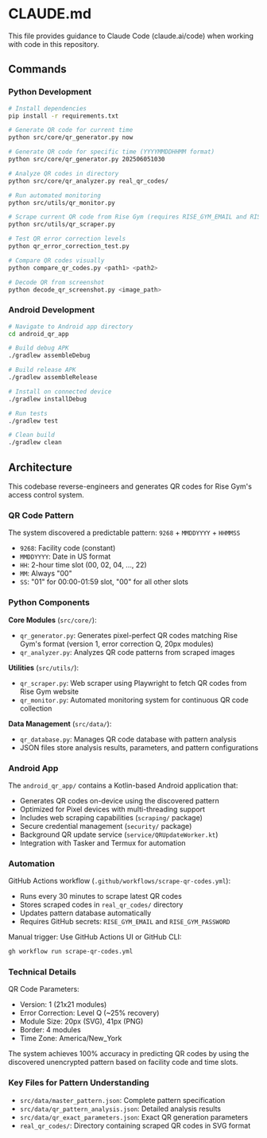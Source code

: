 # CLAUDE.md

This file provides guidance to Claude Code (claude.ai/code) when working with code in this repository.

## Commands

### Python Development
```bash
# Install dependencies
pip install -r requirements.txt

# Generate QR code for current time
python src/core/qr_generator.py now

# Generate QR code for specific time (YYYYMMDDHHMM format)
python src/core/qr_generator.py 202506051030

# Analyze QR codes in directory
python src/core/qr_analyzer.py real_qr_codes/

# Run automated monitoring
python src/utils/qr_monitor.py

# Scrape current QR code from Rise Gym (requires RISE_GYM_EMAIL and RISE_GYM_PASSWORD env vars)
python src/utils/qr_scraper.py

# Test QR error correction levels
python qr_error_correction_test.py

# Compare QR codes visually
python compare_qr_codes.py <path1> <path2>

# Decode QR from screenshot
python decode_qr_screenshot.py <image_path>
```

### Android Development
```bash
# Navigate to Android app directory
cd android_qr_app

# Build debug APK
./gradlew assembleDebug

# Build release APK  
./gradlew assembleRelease

# Install on connected device
./gradlew installDebug

# Run tests
./gradlew test

# Clean build
./gradlew clean
```

## Architecture

This codebase reverse-engineers and generates QR codes for Rise Gym's access control system.

### QR Code Pattern
The system discovered a predictable pattern: `9268` + `MMDDYYYY` + `HHMMSS`
- `9268`: Facility code (constant)
- `MMDDYYYY`: Date in US format  
- `HH`: 2-hour time slot (00, 02, 04, ..., 22)
- `MM`: Always "00"
- `SS`: "01" for 00:00-01:59 slot, "00" for all other slots

### Python Components

**Core Modules** (`src/core/`):
- `qr_generator.py`: Generates pixel-perfect QR codes matching Rise Gym's format (version 1, error correction Q, 20px modules)
- `qr_analyzer.py`: Analyzes QR code patterns from scraped images

**Utilities** (`src/utils/`):
- `qr_scraper.py`: Web scraper using Playwright to fetch QR codes from Rise Gym website
- `qr_monitor.py`: Automated monitoring system for continuous QR code collection

**Data Management** (`src/data/`):
- `qr_database.py`: Manages QR code database with pattern analysis
- JSON files store analysis results, parameters, and pattern configurations

### Android App

The `android_qr_app/` contains a Kotlin-based Android application that:
- Generates QR codes on-device using the discovered pattern
- Optimized for Pixel devices with multi-threading support
- Includes web scraping capabilities (`scraping/` package)
- Secure credential management (`security/` package)
- Background QR update service (`service/QRUpdateWorker.kt`)
- Integration with Tasker and Termux for automation

### Automation

GitHub Actions workflow (`.github/workflows/scrape-qr-codes.yml`):
- Runs every 30 minutes to scrape latest QR codes
- Stores scraped codes in `real_qr_codes/` directory
- Updates pattern database automatically
- Requires GitHub secrets: `RISE_GYM_EMAIL` and `RISE_GYM_PASSWORD`

Manual trigger: Use GitHub Actions UI or GitHub CLI:
```bash
gh workflow run scrape-qr-codes.yml
```

### Technical Details

QR Code Parameters:
- Version: 1 (21x21 modules)
- Error Correction: Level Q (~25% recovery)
- Module Size: 20px (SVG), 41px (PNG)
- Border: 4 modules
- Time Zone: America/New_York

The system achieves 100% accuracy in predicting QR codes by using the discovered unencrypted pattern based on facility code and time slots.

### Key Files for Pattern Understanding

- `src/data/master_pattern.json`: Complete pattern specification
- `src/data/qr_pattern_analysis.json`: Detailed analysis results 
- `src/data/qr_exact_parameters.json`: Exact QR generation parameters
- `real_qr_codes/`: Directory containing scraped QR codes in SVG format